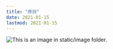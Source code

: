 ```yaml
---
title: "原则"
date: 2021-01-15
lastmod: 2021-01-15
---
```


![This is an image in `static/image` folder.](/image/stock.jpeg)